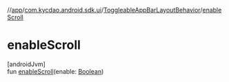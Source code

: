 //[app](../../../index.md)/[com.kycdao.android.sdk.ui](../index.md)/[ToggleableAppBarLayoutBehavior](index.md)/[enableScroll](enable-scroll.md)

# enableScroll

[androidJvm]\
fun [enableScroll](enable-scroll.md)(enable: [Boolean](https://kotlinlang.org/api/latest/jvm/stdlib/kotlin/-boolean/index.html))
